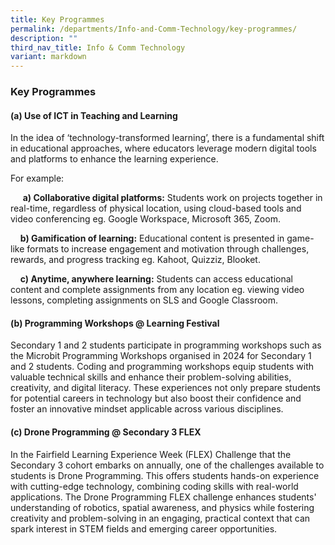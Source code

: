 ```yaml
---
title: Key Programmes
permalink: /departments/Info-and-Comm-Technology/key-programmes/
description: ""
third_nav_title: Info & Comm Technology
variant: markdown
---
```

### Key Programmes

#### (a) Use of ICT in Teaching and Learning

In the idea of ‘technology-transformed learning’, there is a fundamental shift in educational approaches, where educators leverage modern digital tools and platforms to enhance the learning experience.

For example:

 
  &nbsp;&nbsp;&nbsp;&nbsp; **a)	Collaborative digital platforms:** Students work on projects together in real-time, regardless of physical location, using cloud-based tools and video conferencing eg. Google Workspace, Microsoft 365, Zoom.

&nbsp;&nbsp;&nbsp;&nbsp;**b)	Gamification of learning:** Educational content is presented in game-like formats to increase engagement and motivation through challenges, rewards, and progress tracking eg. Kahoot, Quizziz, Blooket.

&nbsp;&nbsp;&nbsp;&nbsp;**c)	Anytime, anywhere learning:** Students can access educational content and complete assignments from any location eg. viewing video lessons, completing assignments on SLS and Google Classroom.

#### (b) Programming Workshops @ Learning Festival

Secondary 1 and 2 students participate in programming workshops such as the Microbit Programming Workshops organised in 2024 for Secondary 1 and 2 students. Coding and programming workshops equip students with valuable technical skills and enhance their problem-solving abilities, creativity, and digital literacy. These experiences not only prepare students for potential careers in technology but also boost their confidence and foster an innovative mindset applicable across various disciplines.

#### (c) Drone Programming @ Secondary 3 FLEX

In the Fairfield Learning Experience Week (FLEX) Challenge that the Secondary 3 cohort embarks on annually, one of the challenges available to students is Drone Programming. This offers students hands-on experience with cutting-edge technology, combining coding skills with real-world applications. The Drone Programming FLEX challenge enhances students' understanding of robotics, spatial awareness, and physics while fostering creativity and problem-solving in an engaging, practical context that can spark interest in STEM fields and emerging career opportunities.